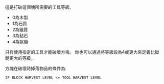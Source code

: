 這是打破這個塊所需要的工具等級。

* 0為木製
* 1為石質
* 2為鐵質
* 3為鉆石
* 4為獄髓

只有使用指定的工具才能破壞方塊。 你也可以通過將等級設為4或更大來定義比獄髓更大的等級。

方塊在破壞時掉落物品的條件為:

`IF BLOCK HARVEST LEVEL <= TOOL HARVEST LEVEL`
